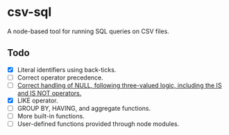 csv-sql
=======

A node-based tool for running SQL queries on CSV files.

Todo
----

- [X] Literal identifiers using back-ticks.
- [ ] Correct operator precedence.
- [ ] [Correct handling of NULL, following three-valued logic, including the IS and IS NOT operators.](https://en.wikipedia.org/wiki/Null_(SQL))
- [x] LIKE operator.
- [ ] GROUP BY, HAVING, and aggregate functions.
- [ ] More built-in functions.
- [ ] User-defined functions provided through node modules.
